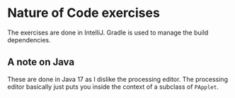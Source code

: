 # Nature of Code exercises

The exercises are done in IntelliJ. Gradle is used to manage the build
dependencies.

## A note on Java
These are done in Java 17 as I dislike the processing editor.
The processing editor basically just puts you inside the context of a subclass
of `PApplet`.
